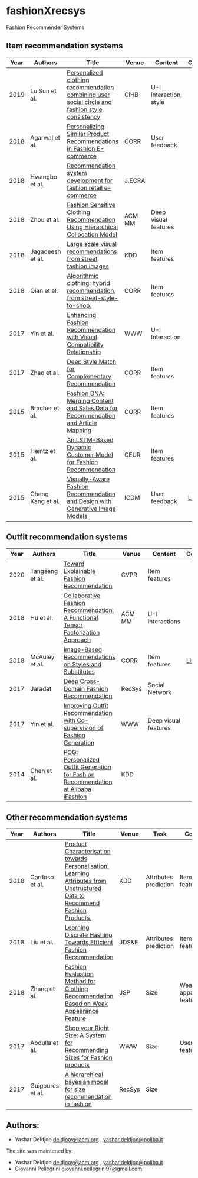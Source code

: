 # fashionXrecsys
Fashion Recommender Systems
## Item recommendation systems
| Year  | Authors | Title       |Venue  |Content|Code | Dataset |
|------|-------|-------|------|------|---------------|-------|
|2019| Lu Sun et al.|[Personalized clothing recommendation combining user social circle and fashion style consistency]()|CiHB| U-I interaction, style | | 
|2018|Agarwal et al.|[Personalizing Similar Product Recommendations in Fashion E-commerce](http://arxiv.org/abs/1806.11371)|CORR|User feedback||[Link](www.myntra.com/)|
|2018|Hwangbo et al.|[Recommendation system development for fashion retail e-commerce](https://www.sciencedirect.com/science/article/abs/pii/S1567422318300152?via%3Dihub)|J.ECRA||||
|2018| Zhou et al.| [Fashion Sensitive Clothing Recommendation Using Hierarchical Collocation Model](https://doi.org/10.1145/3240508.3240596)| ACM MM| Deep visual features| | [Link](www.taobao.com) [Link](www.jd.com)
|2018| Jagadeesh et al.| [Large scale visual recommendations from street fashion images](https://doi.org/10.1145/2623330.2623332)| KDD| Item features | | 
|2018| Qian et al.|[Algorithmic clothing: hybrid recommendation, from street-style-to-shop.](https://arxiv.org/pdf/1705.09451.pdf)| CORR| Item features| 
|2017| Yin et al.| [Enhancing Fashion Recommendation with Visual Compatibility Relationship](https://doi.org/10.1145/3308558.3313739)|WWW|U-I Interaction||[Link](www.taobao.com) [Link](wwww.amazon.com) 
|2017|Zhao et al.|[Deep Style Match for Complementary Recommendation](http://arxiv.org/abs/1708.07938)|CORR| Item features | | [Link](www.taobao.com) [Link](wwww.amazon.com) 
|2015|Bracher et al.|[Fashion DNA: Merging Content and Sales Data for Recommendation and Article Mapping](https://arxiv.org/abs/1609.02489)| CORR| Item features ||[Link](www.zalando.com) 
|2015|Heintz et al.|[An LSTM-Based Dynamic Customer Model for Fashion Recommendation](https://arxiv.org/abs/1708.07347)| CEUR| Item features ||[Link](www.zalando.com) 
|2015|Cheng Kang et al.|[Visually-Aware Fashion Recommendation and Design with Generative Image Models](http://arxiv.org/abs/1711.02231)| ICDM | User feedback |[Link](https://github.com/kang205/DVBPR)| [Link](www.amazon.com) [Link](www.Tradesy.com) |


## Outfit recommendation systems

| Year  | Authors | Title       |Venue  |Content |Code | Dataset |
|------|-------|-------|------|---------------|------|-------|
|2020| Tangseng et al.| [Toward Explainable Fashion Recommendation](http://arxiv.org/abs/1901.04870)|CVPR| Item features| 
|2018| Hu et al.| [Collaborative Fashion Recommendation: A Functional Tensor Factorization Approach](https://doi.org/10.1145/2733373.2806239) | ACM MM| U-I interactions||[Link](www.polyvore.com)
|2018| McAuley et al.| [Image-Based Recommendations on Styles and Substitutes](http://arxiv.org/abs/1506.04757)|CORR|Item features|[Link](https://cseweb.ucsd.edu//~jmcauley/)|
|2017| Jaradat | [Deep Cross-Domain Fashion Recommendation](https://doi.org/10.1145/3109859.3109861) | RecSys| Social Network || [Link](www.instagram.com) [Link](www.zalando.com)
|2017| Yin et al.| [Improving Outfit Recommendation with Co-supervision of Fashion Generation](https://doi.org/10.1145/3308558.3313614) |WWW| Deep visual features | 
|2014|Chen et al.|[POG: Personalized Outfit Generation for Fashion Recommendation at Alibaba iFashion](http://arxiv.org/abs/1905.01866)|KDD|||[Link](https://github.com/wenyuer/POG)|


## Other recommendation systems
| Year  | Authors | Title       |Venue | Task  | Content |Code | Dataset | 
|------|-------|-------|------|-----------|-------|---------------|-------|
|2018| Cardoso et al.| [Product Characterisation towards Personalisation: Learning Attributes from Unstructured Data to Recommend Fashion Products.](https://doi.org/10.1145/3219819.3219888)|KDD| Attributes prediction| Item features|
|2018| Liu et al.| [Learning Discrete Hashing Towards Efficient Fashion Recommendation](https://doi.org/10.1007/s41019-018-0079-z)| JDS&E |Attributes prediction| Item features | | [Link](www.farfetch.com/au) [Link](www.mytheresa.com/en-au) 
|2018| Zhang et al.| [Fashion Evaluation Method for Clothing Recommendation Based on Weak Appearance Feature](https://doi.org/10.1155/2017/8093057)| JSP | Size | Weak appareance features| 
|2017|Abdulla et al.|[Shop your Right Size: A System for Recommending Sizes for Fashion products](https://doi.org/10.1145/3308560.3316599)|WWW|Size|User features|
|2017|Guigourès et al.|[A hierarchical bayesian model for size recommendation in fashion](https://doi.org/10.1145/3240323.3240388)| RecSys| Size||||

## Authors:
* Yashar Deldjoo <deldjooy@acm.org> , <yashar.deldjoo@poliba.it>


The site was maintened by:
* Yashar Deldjoo <deldjooy@acm.org> , <yashar.deldjoo@poliba.it>
* Giovanni Pellegrini <giovanni.pellegrini97@gmail.com>
